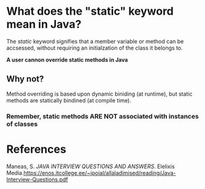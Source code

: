 # What does the "static" keyword mean in Java? 

The *static* keyword signifies that a member variable or 
method can be accsessed, without requiring an initialzation 
of the class it belongs to. 

**A user cannon override static methods in Java** 

## Why not? 
Method overriding is based upon dynamic biniding (at runtime), 
but static methods are statically bindined (at compile time). 

### Remember, static methods ARE NOT associated with instances of classes 



# References 
Maneas, S. *JAVA INTERVIEW QUESTIONS AND ANSWERS*. 
	Elelixis Media.<https://enos.itcollege.ee/~jpoial/allaladimised/reading/Java-Interview-Questions.pdf> 

